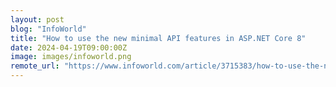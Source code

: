 ```yaml
---
layout: post
blog: "InfoWorld"
title: "How to use the new minimal API features in ASP.NET Core 8"
date: 2024-04-19T09:00:00Z
image: images/infoworld.png
remote_url: "https://www.infoworld.com/article/3715383/how-to-use-the-new-minimal-api-features-in-aspnet-core-8.html#tk.rss_applicationdevelopment"
---
```

